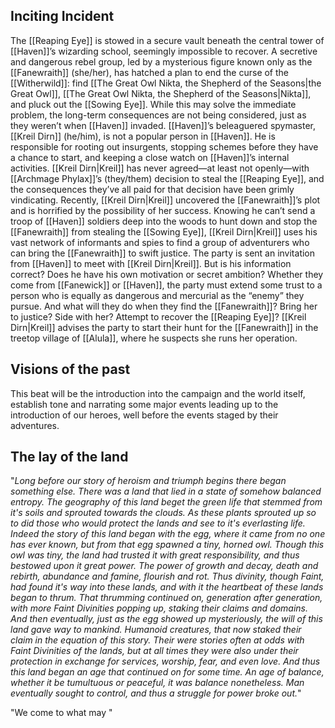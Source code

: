 ## Inciting Incident
The [[Reaping Eye]] is stowed in a secure vault beneath the  central tower of [[Haven]]’s wizarding school, seemingly  impossible to recover. A secretive and dangerous rebel group,  led by a mysterious figure known only as the [[Fanewraith]] (she/her), has hatched a plan to end the curse of the  [[Witherwild]]: find [[The Great Owl Nikta, the Shepherd of the Seasons|the Great Owl]], [[The Great Owl Nikta, the Shepherd of the Seasons|Nikta]], and pluck out the [[Sowing Eye]]. While this may solve the immediate problem,  the long-term consequences are not being considered, just  as they weren’t when [[Haven]] invaded.  [[Haven]]’s beleaguered spymaster, [[Kreil Dirn]] (he/him), is not  a popular person in [[Haven]]. He is responsible for rooting out  insurgents, stopping schemes before they have a chance to  start, and keeping a close watch on [[Haven]]’s internal activities.  [[Kreil Dirn|Kreil]] has never agreed—at least not openly—with [[Archmage Phylax]]’s (they/them) decision to steal the [[Reaping Eye]], and  the consequences they’ve all paid for that decision have been  grimly vindicating.  Recently, [[Kreil Dirn|Kreil]] uncovered the [[Fanewraith]]’s plot and is horrified  by the possibility of her success. Knowing he can’t send a  troop of [[Haven]] soldiers deep into the woods to hunt down and  stop the [[Fanewraith]] from stealing the [[Sowing Eye]], [[Kreil Dirn|Kreil]] uses  his vast network of informants and spies to find a group of  adventurers who can bring the [[Fanewraith]] to swift justice.  The party is sent an invitation from [[Haven]] to meet with [[Kreil Dirn|Kreil]]. But is his information correct? Does he have his own  motivation or secret ambition? Whether they come from  [[Fanewick]] or [[Haven]], the party must extend some trust to a  person who is equally as dangerous and mercurial as the  “enemy” they pursue. And what will they do when they find the  [[Fanewraith]]? Bring her to justice? Side with her? Attempt to  recover the [[Reaping Eye]]?  [[Kreil Dirn|Kreil]] advises the party to start their hunt for the [[Fanewraith]]  in the treetop village of [[Alula]], where he suspects she runs her operation.

## Visions of the past

This beat will be the introduction into the campaign and the world itself, establish tone and narrating some major events leading up to the introduction of our heroes, well before the events staged by their adventures.

  

## The lay of the land

"*Long before our story of heroism and triumph begins there began something else. There was a land that lied in a state of somehow balanced entropy. The geography of this land beget the green life that stemmed from it's soils and sprouted towards the clouds. As these plants sprouted up so to did those who would protect the lands and see to it's everlasting life. Indeed the story of this land began with the egg, where it came from no one has ever known, but from that egg spawned a tiny, horned owl. Though this owl was tiny, the land had trusted it with great responsibility, and thus bestowed upon it great power. The power of growth and decay, death and rebirth, abundance and famine, flourish and rot. Thus divinity, though Faint, had found it's way into these lands, and with it the heartbeat of these lands began to thrum. That thrumming continued on, generation after generation, with more Faint Divinities popping up, staking their claims and domains. And then eventually, just as the egg showed up mysteriously, the will of this land gave way to mankind. Humanoid creatures, that now staked their claim in the equation of this story. Their were stories often at odds with Faint Divinities of the lands, but at all times they were also under their protection in exchange for services, worship, fear, and even love. And thus this land began an age that continued on for some time. An age of balance, whether it be tumultuous or peaceful, it was balance nonetheless. Man eventually sought to control, and thus a struggle for power broke out.*"

"We come to what may "